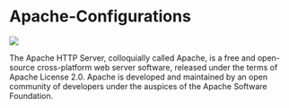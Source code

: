 # Apache-Configurations
![](https://github.com/securityin-mind/Apache-Configurations/blob/main/apache.png)

The Apache HTTP Server, colloquially called Apache, is a free and open-source cross-platform web server software, 
released under the terms of Apache License 2.0. Apache is developed and maintained by an open community of developers 
under the auspices of the Apache Software Foundation.
